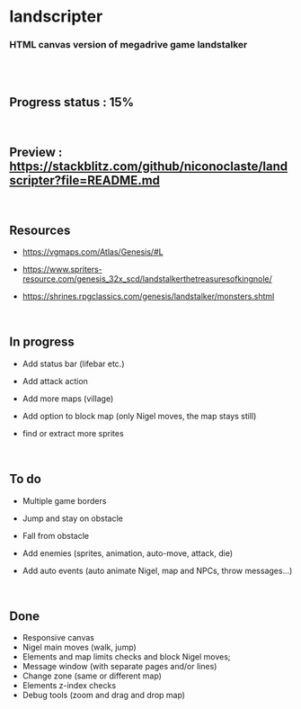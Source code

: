 # landscripter

### HTML canvas version of megadrive game landstalker

<br>
<br>

## Progress status : 15%

<br>

## Preview : https://stackblitz.com/github/niconoclaste/landscripter?file=README.md

<br>

## Resources
- https://vgmaps.com/Atlas/Genesis/#L

- https://www.spriters-resource.com/genesis_32x_scd/landstalkerthetreasuresofkingnole/

- https://shrines.rpgclassics.com/genesis/landstalker/monsters.shtml

<br>


## In progress

- Add status bar (lifebar etc.)

- Add attack action

- Add more maps (village)

- Add option to block map (only Nigel moves, the map stays still)

- find or extract more sprites
<br>


## To do
- Multiple game borders

- Jump and stay on obstacle

- Fall from obstacle

- Add enemies (sprites, animation, auto-move, attack, die)

- Add auto events (auto animate Nigel, map and NPCs, throw messages...)


<br>

## Done
- Responsive canvas
- Nigel main moves (walk, jump)
- Elements and map limits checks and block Nigel moves;
- Message window (with separate pages and/or lines)
- Change zone (same or different map)
- Elements z-index checks
- Debug tools (zoom and drag and drop map)

